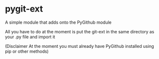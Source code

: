 # pygit-ext
A simple module that adds onto the PyGithub module


All you have to do at the moment is put the git-ext in the same directory as your .py file and import it

(Disclaimer At the moment you must already have PyGithub installed using pip or other methods)
